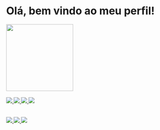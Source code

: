 <h1>Olá, bem vindo ao meu perfil!</h1>
<div>
   <a href="github.com/Loopzito">
   <img height="180em" src="https://github-readme-stats.vercel.app/api?username=Loopzito&show_icons=true&theme=nord&include_all_commits=true&count_private=true"/>
</div>
  
<div>
  <br>
  <img src="https://img.shields.io/badge/Linux-FCC624?style=for-the-badge&logo=linux&logoColor=black" />
  <a href="https://github.com/Loopzito" target="_blank" </a> <img src="https://img.shields.io/badge/GitHub-100000?style=for-the-badge&logo=github&logoColor=white"/>
  <a href="https://instagram.com/loop.dev" target="_blank" </a> <img src="https://img.shields.io/badge/Instagram-E4405F?style=for-the-badge&logo=instagram&logoColor=white" />
  <a href="https://youtube.com/c/Loopzito" target="_blank" </a> <img src="https://img.shields.io/badge/YouTube-FF0000?style=for-the-badge&logo=youtube&logoColor=white"/>
</div>
     <br>
  
<div>
  <br>
   <img src="https://img.shields.io/badge/HTML5-E34F26?style=for-the-badge&logo=html5&logoColor=white" />
   <img src="https://img.shields.io/badge/CSS3-1572B6?style=for-the-badge&logo=css3&logoColor=white" />
   <img src="https://img.shields.io/badge/JavaScript-F7DF1E?style=for-the-badge&logo=javascript&logoColor=black" />
</div>
